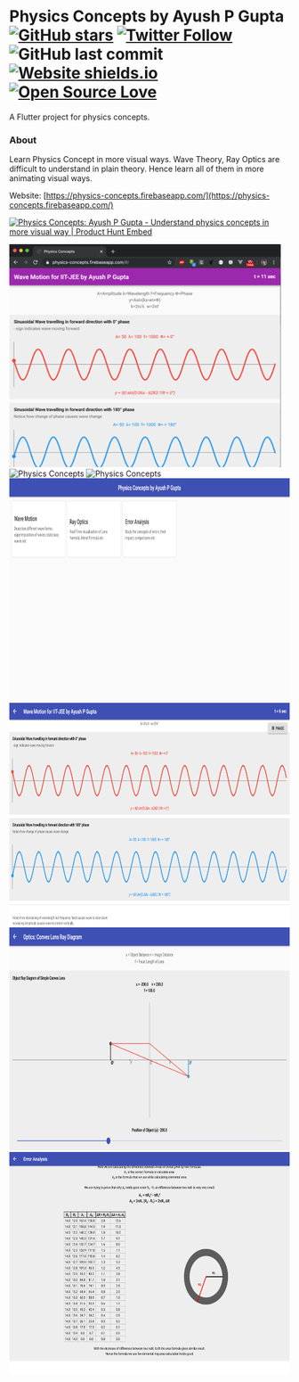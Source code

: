 # Physics Concepts by Ayush P Gupta [![GitHub stars](https://img.shields.io/github/stars/apgapg/flutter_physics_concepts.svg?style=social)](https://github.com/apgapg/flutter_physics_concepts) [![Twitter Follow](https://img.shields.io/twitter/url/https/@ayushpgupta.svg?style=social)](https://twitter.com/ayushpgupta) ![GitHub last commit](https://img.shields.io/github/last-commit/apgapg/flutter_physics_concepts.svg) [![Website shields.io](https://img.shields.io/website-up-down-green-red/http/shields.io.svg)](https://play.google.com/store/apps/details?id=com.coddu.flutterprofile)[![Open Source Love](https://badges.frapsoft.com/os/v2/open-source.svg?v=103)](https://github.com/apgapg/flutter_physics_concepts)

A Flutter project for physics concepts.

### About
Learn Physics Concept in more visual ways. Wave Theory, Ray Optics are difficult to understand in plain theory. Hence learn all of them in more animating visual ways.

Website: [https://physics-concepts.firebaseapp.com/](https://physics-concepts.firebaseapp.com/)

<a href="https://www.producthunt.com/posts/physics-concepts-ayush-p-gupta?utm_source=badge-featured&utm_medium=badge&utm_souce=badge-physics-concepts-ayush-p-gupta" target="_blank"><img src="https://api.producthunt.com/widgets/embed-image/v1/featured.svg?post_id=174769&theme=light" alt="Physics Concepts: Ayush P Gupta - Understand physics concepts in more visual way | Product Hunt Embed" style="width: 250px; height: 54px;" width="250px" height="54px" /></a>

<img src="https://raw.githubusercontent.com/apgapg/flutter_physics_concepts/master/src/s.png"  height = "400" alt="Physics Concepts">  
<img src="https://raw.githubusercontent.com/apgapg/flutter_physics_concepts/master/src/s2.gif"  height = "400" alt="Physics Concepts">
<img src="https://raw.githubusercontent.com/apgapg/flutter_physics_concepts/master/src/s3.gif"  height = "400" alt="Physics Concepts">
<img src="https://raw.githubusercontent.com/apgapg/flutter_physics_concepts/master/src/p1.png"  height = "400" alt="Physics Concepts">
<img src="https://raw.githubusercontent.com/apgapg/flutter_physics_concepts/master/src/p2.png"  height = "400" alt="Physics Concepts">
<img src="https://raw.githubusercontent.com/apgapg/flutter_physics_concepts/master/src/p3.png"  height = "400" alt="Physics Concepts">
<img src="https://raw.githubusercontent.com/apgapg/flutter_physics_concepts/master/src/p4.png"  height = "400" alt="Physics Concepts">
